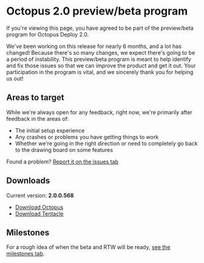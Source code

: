 Octopus 2.0 preview/beta program
==================================

If you're viewing this page, you have agreed to be part of the preview/beta program for Octopus Deploy 2.0. 

We've been working on this release for nearly 6 months, and a lot has changed! Because there's so many changes, we expect there's going to be a period of instability. This preview/beta program is meant to help identify and fix those issues so that we can improve the product and get it out. Your participation in the program is vital, and we sincerely thank you for helping us out! 

## Areas to target

While we're always open for any feedback, right now, we're primarily after feedback in the areas of:

 * The initial setup experience
 * Any crashes or problems you have getting things to work
 * Whether we're going in the right direction or need to completely go back to the drawing board on some features

Found a problem? [Report it on the issues tab](https://github.com/OctopusDeploy/Issues/issues)

## Downloads

Current version: **2.0.0.568**

 - [Download Octopus](https://s3-eu-west-1.amazonaws.com/octopus-downloads/2.0/Octopus.2.0.0.568.msi)
 - [Download Tentacle](https://s3-eu-west-1.amazonaws.com/octopus-downloads/2.0/Octopus.Tentacle.2.0.0.568.msi)

## Milestones

For a rough idea of when the beta and RTW will be ready, [see the milestones tab](https://github.com/OctopusDeploy/Issues/issues/milestones).

